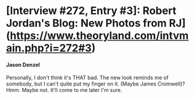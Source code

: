 # [Interview #272, Entry #3]: Robert Jordan's Blog: New Photos from RJ](https://www.theoryland.com/intvmain.php?i=272#3)

#### Jason Denzel

Personally, I don't think it's THAT bad. The new look reminds me of somebody, but I can't quite put my finger on it. (Maybe James Cromwell)? Hmm. Maybe not. It'll come to me later I'm sure.

